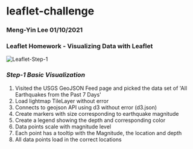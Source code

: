 # leaflet-challenge
### Meng-Yin Lee 01/10/2021
### Leaflet Homework - Visualizing Data with Leaflet
![Leaflet-Step-1](https://user-images.githubusercontent.com/66211603/104391159-ebd88d80-5504-11eb-8b91-2a2d8dc1a1fd.PNG)
### *Step-1 Basic Visualization*
1. Visited the USGS GeoJSON Feed page and picked the data set of 'All Earthquakes from the Past 7 Days'
2. Load lightmap TileLayer without error
3. Connects to geojson API using d3 without error (d3.json)
4. Create markers with size corresponding to earthquake magnitude
5. Create a legend showing the depth and corresponding color
6. Data points scale with magnitude level
7. Each point has a tooltip with the Magnitude, the location and depth
8. All data points load in the correct locations
